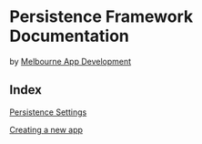# Persistence Framework Documentation

by [Melbourne App Development](https://melbourneappdevelopment.com)

## Index
[Persistence Settings](https://melbourne-app-development.github.io/PersistenceFramework/PersistenceFrameworkSettings.html)

[Creating a new app](https://melbourne-app-development.github.io/PersistenceFramework/CreatingANewApp.html)

